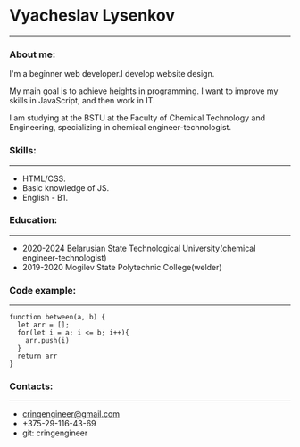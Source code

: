 # Vyacheslav Lysenkov
*********************
### About me:
I'm a beginner web developer.I develop website design.

My main goal is to achieve heights in programming. I
want to improve my skills in JavaScript, and then work
in IT.

I am studying at the BSTU at the Faculty of Chemical
Technology and Engineering, specializing in chemical engineer-technologist.


### Skills:
*********************
* HTML/CSS.
* Basic knowledge of JS.
* English - B1.


### Education:
*********************
* 2020-2024 Belarusian State Technological University(chemical engineer-technologist)
* 2019-2020 Mogilev State Polytechnic College(welder)


### Code example:
*********************

```
function between(a, b) {
  let arr = [];
  for(let i = a; i <= b; i++){
    arr.push(i)
  }
  return arr
}
```

### Contacts:
*********************

* cringengineer@gmail.com
* +375-29-116-43-69
* git: cringengineer